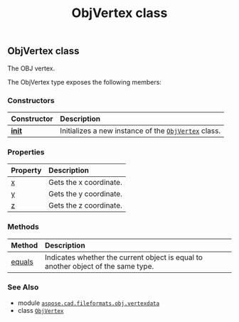 ﻿---
title: ObjVertex class
second_title: Aspose.CAD for Python via .NET API References
description: 
type: docs
weight: 10
url: /python-net/aspose.cad.fileformats.obj.vertexdata/objvertex/
is_root: false
---

## ObjVertex class

The OBJ vertex.



The ObjVertex type exposes the following members:

### Constructors
| Constructor | Description |
| :- | :- |
| [__init__](/cad/python-net/aspose.cad.fileformats.obj.vertexdata/objvertex/__init__/#float-float-float) | Initializes a new instance of the [`ObjVertex`](/cad/python-net/aspose.cad.fileformats.obj.vertexdata/objvertex) class. |


### Properties
| Property | Description |
| :- | :- |
| [x](/cad/python-net/aspose.cad.fileformats.obj.vertexdata/objvertex/x) | Gets the x coordinate. |
| [y](/cad/python-net/aspose.cad.fileformats.obj.vertexdata/objvertex/y) | Gets the y coordinate. |
| [z](/cad/python-net/aspose.cad.fileformats.obj.vertexdata/objvertex/z) | Gets the z coordinate. |


### Methods
| Method | Description |
| :- | :- |
| [equals](/cad/python-net/aspose.cad.fileformats.obj.vertexdata/objvertex/equals/#aspose.cad.fileformats.obj.vertexdata.ObjVertex) | Indicates whether the current object is equal to another object of the same type. |



### See Also
* module [`aspose.cad.fileformats.obj.vertexdata`](..)
* class [`ObjVertex`](/cad/python-net/aspose.cad.fileformats.obj.vertexdata/objvertex)
